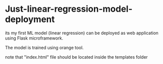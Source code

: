 # Just-linear-regression-model-deployment
its my first ML model (linear regression) can be deployed as web application using Flask microframework.

The model is trained using orange tool.


note that "index.html" file should be located inside the templates folder

